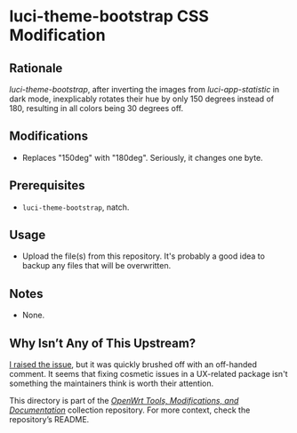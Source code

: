 # luci-theme-bootstrap CSS Modification

## Rationale

*luci-theme-bootstrap*, after inverting the images from *luci-app-statistic* in dark mode, inexplicably rotates their hue by only 150 degrees instead of 180, resulting in all colors being 30 degrees off.

## Modifications

- Replaces "150deg" with "180deg". Seriously, it changes one byte.

## Prerequisites

- `luci-theme-bootstrap`, natch.

## Usage

- Upload the file(s) from this repository. It's probably a good idea to backup any files that will be overwritten.

## Notes

- None.

## Why Isn’t Any of This Upstream?

[I raised the issue](https://github.com/openwrt/luci/issues/7240), but it was quickly brushed off with an off-handed comment. It seems that fixing cosmetic issues in a UX-related package isn't something the maintainers think is worth their attention.

This directory is part of the [*OpenWrt Tools, Modifications, and Documentation*](https://github.com/sqrwf/openwrt-tools-mods-docs) collection repository. For more context, check the repository’s README.